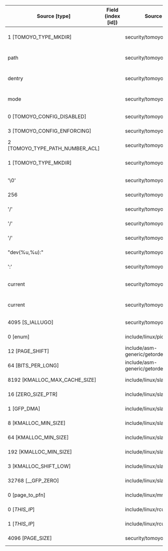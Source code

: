 | Source  [type]                  | Field (index [id]) | Source Location                   | Label at Source             |
|---------------------------------|--------------------|-----------------------------------|-----------------------------|
| 1 [TOMOYO_TYPE_MKDIR]           |                    | security/tomoyo/tomoyo.c:192      | operation, static, mediator |
| path                            |                    | security/tomoyo/tomoyo.c:188      | object, dynamic, input      |
| dentry                          |                    | security/tomoyo/tomoyo.c:188      | object, dynamic, input      |
| mode                            |                    | security/tomoyo/tomoyo.c:188      | operation, dynamic, input   |
| 0 [TOMOYO_CONFIG_DISABLED]      |                    | security/tomoyo/file.c:702        | all, static, mediator       |
| 3 [TOMOYO_CONFIG_ENFORCING]     |                    | security/tomoyo/file.c:721        | all, static, mediator       |
| 2 [TOMOYO_TYPE_PATH_NUMBER_ACL] |                    | security/tomoyo/file.c:710        | all, static, mediator       |
| 1 [TOMOYO_TYPE_MKDIR]           |                    | security/tomoyo/file.c:708        | operation, static, mediator |
| '\0'                            |                    | security/tomoyo/realpath.c:269    | all, static, mediator       |
| 256                             |                    | security/tomoyo/realpath.c:125    | all, static, mediator       |
| '/'                             |                    | security/tomoyo/realpath.c:158    | all, static, mediator       |
| '/'                             |                    | security/tomoyo/realpath.c:127    | all, static, mediator       |
| '/'                             |                    | security/tomoyo/realpath.c:130    | all, static, mediator       |
| "dev(%u,%u):"                   |                    | security/tomoyo/realpath.c:185    | all, static, mediator       |
| ':'                             |                    | security/tomoyo/realpath.c:203    | all, static, mediator       |
| current                         |                    | security/tomoyo/common.h:1139     | subject, dynamic, external  |
| current                         |                    | security/tomoyo/common.h:1124     | subject, dynamic, external  |
| 4095 [S_IALLUGO]                |                    | security/tomoyo/tomoyo.c:364      | all, static, external       |
| 0 [enum]                        |                    | include/linux/pid.h:6             | all, static, external       |
| 12 [PAGE_SHIFT]                 |                    | include/asm-generic/getorder.h:18 | all, static, external       |
| 64 [BITS_PER_LONG]              |                    | include/asm-generic/getorder.h:19 | all, static, external       |
| 8192 [KMALLOC_MAX_CACHE_SIZE]   |                    | include/linux/slab.h:415          | all, static, external       |
| 16 [ZERO_SIZE_PTR]              |                    | include/linux/slab.h:422          | all, static, external       |
| 1 [GFP_DMA]                     |                    | include/linux/slab.h:418          | all, static, external       |
| 8 [KMALLOC_MIN_SIZE]            |                    | include/linux/slab.h:252          | all, static, external       |
| 64 [KMALLOC_MIN_SIZE]           |                    | include/linux/slab.h:255          | all, static, external       |
| 192 [KMALLOC_MIN_SIZE]          |                    | include/linux/slab.h:257          | all, static, external       |
| 3 [KMALLOC_SHIFT_LOW]           |                    | include/linux/slab.h:253          | all, static, external       |
| 32768 [__GFP_ZERO]              |                    | include/linux/slab.h:578          | all, static, external       |
| 0 [page_to_pfn]                 |                    | include/linux/mm.h:951            | all, static, external       |
| 0 [_THIS_IP_]                   |                    | include/linux/rcupdate.h:418      | all, static, external       |
| 1 [_THIS_IP_]                   |                    | include/linux/rcupdate.h:423      | all, static, external       |
| 4096 [PAGE_SIZE]                |                    | security/tomoyo/common.h:1306     | all, static, external       |
